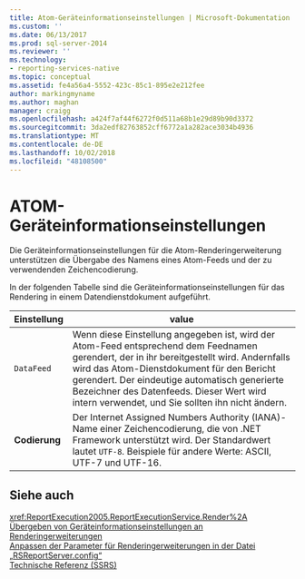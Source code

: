 ```yaml
---
title: Atom-Geräteinformationseinstellungen | Microsoft-Dokumentation
ms.custom: ''
ms.date: 06/13/2017
ms.prod: sql-server-2014
ms.reviewer: ''
ms.technology:
- reporting-services-native
ms.topic: conceptual
ms.assetid: fe4a56a4-5552-423c-85c1-895e2e212fee
author: markingmyname
ms.author: maghan
manager: craigg
ms.openlocfilehash: a424f7af44f6272f0d511a68b1e29d89b90d3372
ms.sourcegitcommit: 3da2edf82763852cff6772a1a282ace3034b4936
ms.translationtype: MT
ms.contentlocale: de-DE
ms.lasthandoff: 10/02/2018
ms.locfileid: "48108500"
---
```

# <a name="atom-device-information-settings"></a>ATOM-Geräteinformationseinstellungen
  Die Geräteinformationseinstellungen für die Atom-Renderingerweiterung unterstützen die Übergabe des Namens eines Atom-Feeds und der zu verwendenden Zeichencodierung.  
  
 In der folgenden Tabelle sind die Geräteinformationseinstellungen für das Rendering in einem Datendienstdokument aufgeführt.  
  
|Einstellung|value|  
|-------------|-----------|  
|`DataFeed`|Wenn diese Einstellung angegeben ist, wird der Atom-Feed entsprechend dem Feednamen gerendert, der in ihr bereitgestellt wird. Andernfalls wird das Atom-Dienstdokument für den Bericht gerendert. Der eindeutige automatisch generierte Bezeichner des Datenfeeds. Dieser Wert wird intern verwendet, und Sie sollten ihn nicht ändern.|  
|**Codierung**|Der Internet Assigned Numbers Authority (IANA)-Name einer Zeichencodierung, die von .NET Framework unterstützt wird. Der Standardwert lautet `UTF-8`. Beispiele für andere Werte: ASCII, UTF-7 und UTF-16.|  
  
## <a name="see-also"></a>Siehe auch  
 <xref:ReportExecution2005.ReportExecutionService.Render%2A>   
 [Übergeben von Geräteinformationseinstellungen an Renderingerweiterungen](report-server-web-service/net-framework/passing-device-information-settings-to-rendering-extensions.md)   
 [Anpassen der Parameter für Renderingerweiterungen in der Datei „RSReportServer.config“](customize-rendering-extension-parameters-in-rsreportserver-config.md)   
 [Technische Referenz (SSRS)](../../2014/reporting-services/technical-reference-ssrs.md)  
  
  

